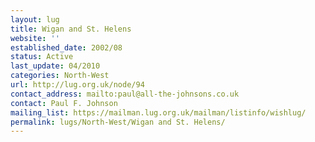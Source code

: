 ```yaml
---
layout: lug
title: Wigan and St. Helens
website: ''
established_date: 2002/08
status: Active
last_update: 04/2010
categories: North-West
url: http://lug.org.uk/node/94
contact_address: mailto:paul@all-the-johnsons.co.uk
contact: Paul F. Johnson
mailing_list: https://mailman.lug.org.uk/mailman/listinfo/wishlug/
permalink: lugs/North-West/Wigan and St. Helens/
---
```

